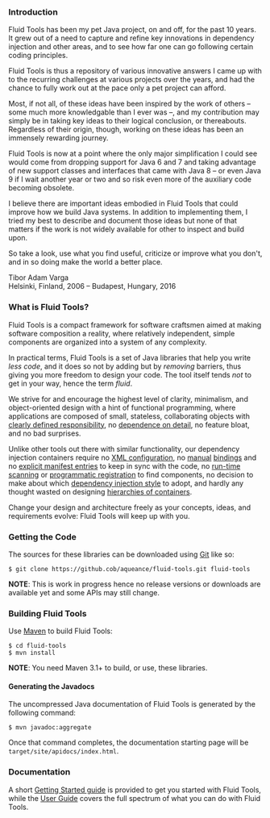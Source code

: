 ### Introduction

Fluid Tools has been my pet Java project, on and off, for the past 10 years. It grew out of a need to capture and refine key innovations in dependency injection and other areas, and to see how far one can go following certain coding principles.

Fluid Tools is thus a repository of various innovative answers I came up with to the recurring challenges at various projects over the years, and had the chance to fully work out at the pace only a pet project can afford.

Most, if not all, of these ideas have been inspired by the work of others – some much more knowledgable than I ever was –, and my contribution may simply be in taking key ideas to their logical conclusion, or thereabouts. Regardless of their origin, though, working on these ideas has been an immensely rewarding journey.

Fluid Tools is now at a point where the only major simplification I could see would come from dropping support for Java 6 and 7 and taking advantage of new support classes and interfaces that came with Java 8 – or even Java 9 if I wait another year or two and so risk even more of the auxiliary code becoming obsolete.

I believe there are important ideas embodied in Fluid Tools that could improve how we build Java systems. In addition to implementing them, I tried my best to describe and document those ideas but none of that matters if the work is not widely available for other to inspect and build upon.

So take a look, use what you find useful, criticize or improve what you don't, and in so doing make the world a better place.

Tibor Adam Varga  
Helsinki, Finland, 2006 – Budapest, Hungary, 2016

### What is Fluid Tools?

Fluid Tools is a compact framework for software craftsmen aimed at making software composition a reality, where relatively independent, simple components are organized into a system of any complexity.

In practical terms, Fluid Tools is a set of Java libraries that help you write _less code_, and it does so not by adding but by _removing_ barriers, thus giving you more freedom to design your code. The tool itself tends _not_ to get in your way, hence the term _fluid_.

We strive for and encourage the highest level of clarity, minimalism, and object-oriented design with a hint of functional programming, where applications are composed of small, stateless, collaborating objects with [clearly defined responsibility](http://en.wikipedia.org/wiki/Single_responsibility_principle), no [dependence on detail](http://en.wikipedia.org/wiki/Dependency_inversion_principle), no feature bloat, and no bad surprises.

Unlike other tools out there with similar functionality, our dependency injection containers require no [XML configuration](http://docs.spring.io/spring/docs/current/spring-framework-reference/html/beans.html#beans-factory-metadata), no [manual](http://tapestry.apache.org/tapestry-ioc-modules.html#TapestryIoCModules-AutobuildingServices) [bindings](https://github.com/google/guice/wiki/Bindings) and no [explicit manifest entries](http://tapestry.apache.org/autoloading-modules.html) to keep in sync with the code, no [run-time scanning](http://docs.spring.io/spring/docs/3.0.0.RC2/spring-framework-reference/html/ch03s10.html?ref=driverlayer.com/web) or [programmatic registration](http://docs.spring.io/spring/docs/current/spring-framework-reference/htmlsingle/#beans-java-instantiating-container-register) to find components, no decision to make about which [dependency injection style](http://picocontainer.com/injection.html) to adopt, and hardly any thought wasted on designing [hierarchies of containers](http://liferepo.blogspot.hu/2014/03/scoping-dependency-injection.html).

Change your design and architecture freely as your concepts, ideas, and requirements evolve: Fluid Tools will keep up with you.

### Getting the Code ###
The sources for these libraries can be downloaded using [Git](https://git-scm.com/downloads) like so:

```
$ git clone https://github.cob/aqueance/fluid-tools.git fluid-tools
```

**NOTE**: This is work in progress hence no release versions or downloads are available yet and some APIs may still change.

### Building Fluid Tools ###
Use [Maven](http://maven.apache.org) to build Fluid Tools:

```
$ cd fluid-tools
$ mvn install
```

**NOTE**: You need Maven 3.1+ to build, or use, these libraries.

#### Generating the Javadocs ####
The uncompressed Java documentation of Fluid Tools is generated by the following command:

```
$ mvn javadoc:aggregate
```

Once that command completes, the documentation starting page will be `target/site/apidocs/index.html`.

### Documentation ###
A short [Getting Started guide](GettingStarted.md) is provided to get you started with Fluid Tools, while the [User Guide](UserGuideIntroduction.md) covers the full spectrum of what you can do with Fluid Tools.
